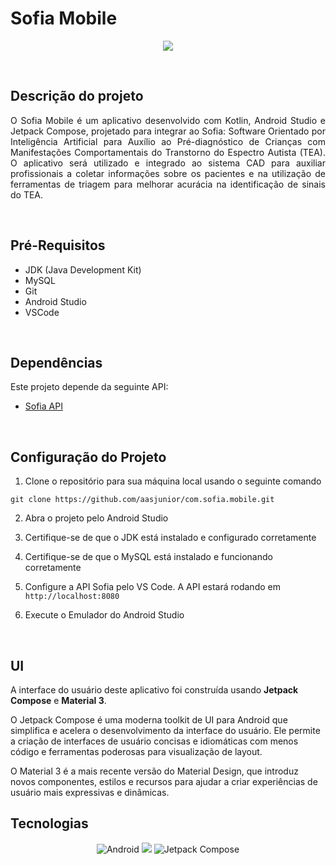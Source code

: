 # Sofia Mobile 

<p align="center">
   <img src="http://img.shields.io/static/v1?label=STATUS&message=EM%20DESENVOLVIMENTO&color=RED&style=for-the-badge" #vitrinedev/>
</p>
<br>

## Descrição do projeto 

<p align="justify">
O Sofia Mobile é um aplicativo desenvolvido com Kotlin, Android Studio e Jetpack Compose, projetado para integrar ao Sofia: Software Orientado por Inteligência Artificial para Auxílio ao Pré-diagnóstico de Crianças com Manifestações Comportamentais do Transtorno do Espectro Autista (TEA). O aplicativo será utilizado e integrado ao sistema CAD para auxiliar profissionais a coletar informações sobre os pacientes e na utilização de ferramentas de triagem para melhorar acurácia na identificação de sinais do TEA.
</p>
<br>

## Pré-Requisitos

* JDK (Java Development Kit)
* MySQL
* Git
* Android Studio
* VSCode
<br>

## Dependências

Este projeto depende da seguinte API:

* [Sofia API](https://github.com/aasjunior/com.sofia.restapi.git)
<br>

## Configuração do Projeto

1. Clone o repositório para sua máquina local usando o seguinte comando
```
git clone https://github.com/aasjunior/com.sofia.mobile.git
```

2. Abra o projeto pelo Android Studio

3. Certifique-se de que o JDK está instalado e configurado corretamente

4. Certifique-se de que o MySQL está instalado e funcionando corretamente

5. Configure a API Sofia pelo VS Code. A API estará rodando em `http://localhost:8080`

6. Execute o Emulador do Android Studio
<br>

## UI
A interface do usuário deste aplicativo foi construída usando **Jetpack Compose** e **Material 3**.

O Jetpack Compose é uma moderna toolkit de UI para Android que simplifica e acelera o desenvolvimento da interface do usuário. Ele permite a criação de interfaces de usuário concisas e idiomáticas com menos código e ferramentas poderosas para visualização de layout.

O Material 3 é a mais recente versão do Material Design, que introduz novos componentes, estilos e recursos para ajudar a criar experiências de usuário mais expressivas e dinâmicas.
<br>

## Tecnologias

<p align="center">
   <img src="https://img.shields.io/badge/Android-3DDC84?style=for-the-badge&logo=android&logoColor=white" alt="Android"/>
   <img src="https://img.shields.io/badge/kotlin-%237F52FF.svg?style=for-the-badge&logo=kotlin&logoColor=white"/>
   <img src="https://img.shields.io/badge/Jetpack%20Compose-FF4081?style=for-the-badge&logo=jetpack&logoColor=white" alt="Jetpack Compose"/>
</p>
